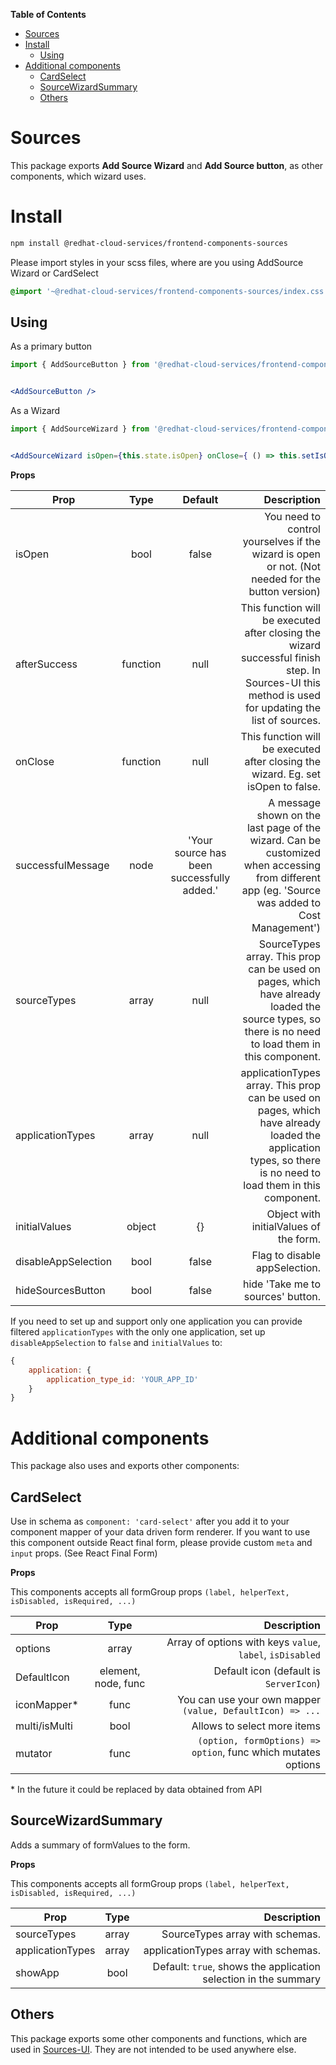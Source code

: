 **Table of Contents**
- [Sources](#sources)
- [Install](#install)
  - [Using](#using)
- [Additional components](#additional-components)
  - [CardSelect](#cardselect)
  - [SourceWizardSummary](#sourcewizardsummary)
  - [Others](#others)

# Sources

This package exports **Add Source Wizard** and **Add Source button**, as other components, which wizard uses.

# Install

```bash
npm install @redhat-cloud-services/frontend-components-sources
```

Please import styles in your scss files, where are you using AddSource Wizard or CardSelect

```css
@import '~@redhat-cloud-services/frontend-components-sources/index.css';
```

## Using

As a primary button

```jsx
import { AddSourceButton } from '@redhat-cloud-services/frontend-components-sources';


<AddSourceButton />
```

As a Wizard

```jsx
import { AddSourceWizard } from '@redhat-cloud-services/frontend-components-sources';


<AddSourceWizard isOpen={this.state.isOpen} onClose={ () => this.setIsOpen(false)}/>
```

**Props**


|Prop|Type|Default|Description|
|----|:--:|:-----:|----------:|
|isOpen|bool|false|You need to control yourselves if the wizard is open or not. (Not needed for the button version)|
|afterSuccess|function|null|This function will be executed after closing the wizard successful finish step. In Sources-UI this method is used for updating the list of sources.|
|onClose|function|null|This function will be executed after closing the wizard. Eg. set isOpen to false.|
|successfulMessage|node|'Your source has been successfully added.'|A message shown on the last page of the wizard. Can be customized when accessing from different app (eg. 'Source was added to Cost Management')|
|sourceTypes|array|null|SourceTypes array. This prop can be used on pages, which have already loaded the source types, so there is no need to load them in this component.|
|applicationTypes|array|null|applicationTypes array. This prop can be used on pages, which have already loaded the application types, so there is no need to load them in this component.|
|initialValues|object|{}|Object with initialValues of the form.|
|disableAppSelection|bool|false|Flag to disable appSelection.|
|hideSourcesButton|bool|false|hide 'Take me to sources' button.|

If you need to set up and support only one application you can provide filtered `applicationTypes` with the only one application, set up `disableAppSelection` to `false` and `initialValues` to:

```jsx
{
    application: {
        application_type_id: 'YOUR_APP_ID'
    }
}
```


# Additional components

This package also uses and exports other components:

## CardSelect

Use in schema as `component: 'card-select'` after you add it to your component mapper of your data driven form renderer. If you want to use this component outside React final form, please provide custom `meta` and `input` props. (See React Final Form)

**Props**

This components accepts all formGroup props `(label, helperText, isDisabled, isRequired, ...)`


|Prop|Type|Description|
|----|:--:|----------:|
|options|array|Array of options with keys `value`, `label`, `isDisabled`|
|DefaultIcon|element, node, func|Default icon (default is `ServerIcon`)|
|iconMapper*|func|You can use your own mapper `(value, DefaultIcon) => ...` |
|multi/isMulti|bool|Allows to select more items|
|mutator|func|`(option, formOptions) => option`, func which mutates options|

\* In the future it could be replaced by data obtained from API

## SourceWizardSummary

Adds a summary of formValues to the form.

**Props**

This components accepts all formGroup props `(label, helperText, isDisabled, isRequired, ...)`


|Prop|Type|Description|
|----|:--:|----------:|
|sourceTypes|array|SourceTypes array with schemas.|
|applicationTypes|array|applicationTypes array with schemas.|
|showApp|bool|Default: `true`, shows the application selection in the summary|

## Others

This package exports some other components and functions, which are used in [Sources-UI](https://github.com/ManageIQ/sources-ui). They are not intended to be used anywhere else.